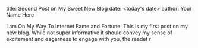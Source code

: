 
title: Second Post on My Sweet New Blog date: <today's date> author: Your Name Here

I am On My Way To Internet Fame and Fortune!
This is my first post on my new blog. While not super informative it should convey my sense of excitement and eagerness to engage with you, the readet r
